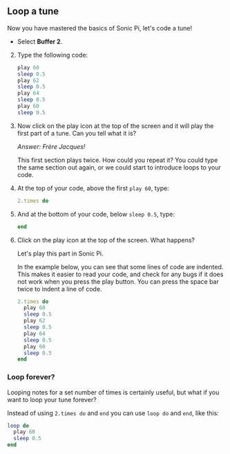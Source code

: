 ## Loop a tune

Now you have mastered the basics of Sonic Pi, let's code a tune!

- Select **Buffer 2**.

2. Type the following code:
    
    ```ruby
    play 60
    sleep 0.5
    play 62
    sleep 0.5
    play 64
    sleep 0.5
    play 60
    sleep 0.5
    ```

3. Now click on the play icon at the top of the screen and it will play the first part of a tune. Can you tell what it is?
    
    *Answer: Frère Jacques!*
    
    This first section plays twice. How could you repeat it? You could type the same section out again, or we could start to introduce loops to your code.

4. At the top of your code, above the first `play 60`, type:
    
    ```ruby
    2.times do
    ```

5. And at the bottom of your code, below `sleep 0.5`, type:
    
    ```ruby
    end
    ```

6. Click on the play icon at the top of the screen. What happens?
    
    Let's play this part in Sonic Pi.
    
    In the example below, you can see that some lines of code are indented. This makes it easier to read your code, and check for any bugs if it does not work when you press the play button. You can press the space bar twice to indent a line of code.
    
    ```ruby
    2.times do
      play 60
      sleep 0.5
      play 62
      sleep 0.5
      play 64
      sleep 0.5
      play 60
      sleep 0.5
    end
    ```

### Loop forever?

Looping notes for a set number of times is certainly useful, but what if you want to loop your tune forever?

Instead of using `2.times do` and `end` you can use `loop do` and `end`, like this:

```ruby
loop do
  play 60
  sleep 0.5
end
```